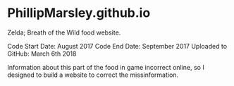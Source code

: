 # PhillipMarsley.github.io
Zelda; Breath of the Wild food website.

Code Start Date:        August 2017
Code End Date:          September 2017
Uploaded to GitHub:     March 6th 2018

Information about this part of the food in game incorrect online, so I designed to build a website to correct the missinformation. 
